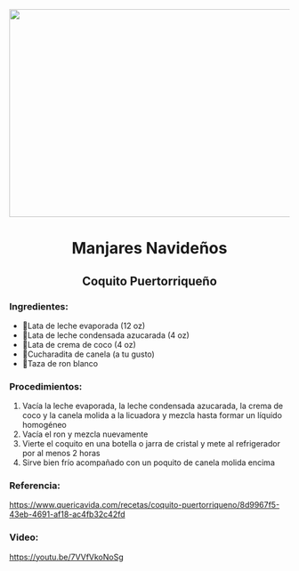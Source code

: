 <div align="center">

  <img src="https://sazonboricua.com/wp-content/uploads/2010/11/coquito-puertorriquen%CC%83o.png" width="520" height="374" />
  
  
# Manjares Navideños
## Coquito Puertorriqueño

 </div> 
  
### Ingredientes:
- 🥛Lata de leche evaporada (12 oz)
- 🥛Lata de leche condensada azucarada (4 oz)
- 🥥Lata de crema de coco (4 oz)
- 🧂Cucharadita de canela (a tu gusto)
- 🍾Taza de ron blanco

### Procedimientos:
1. Vacía la leche evaporada, la leche condensada azucarada, la crema de coco y la canela molida a la licuadora y mezcla hasta formar un líquido homogéneo
2. Vacía el ron y mezcla nuevamente
3. Vierte el coquito en una botella o jarra de cristal y mete al refrigerador por al menos 2 horas
4. Sirve bien frío acompañado con un poquito de canela molida encima

### Referencia:
https://www.quericavida.com/recetas/coquito-puertorriqueno/8d9967f5-43eb-4691-af18-ac4fb32c42fd

### Video:
https://youtu.be/7VVfVkoNoSg

